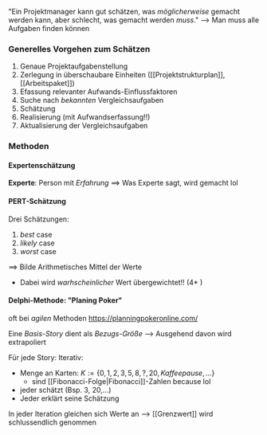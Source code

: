 "Ein Projektmanager kann gut schätzen, was _möglicherweise_ gemacht werden kann, aber schlecht, was gemacht werden _muss_."
--> Man muss alle Aufgaben finden können

### Generelles Vorgehen zum Schätzen
1. Genaue Projektaufgabenstellung
2. Zerlegung in überschaubare Einheiten ([[Projektstrukturplan]], [[Arbeitspaket]])
3. Efassung relevanter Aufwands-Einflussfaktoren
4. Suche nach _bekannten_ Vergleichsaufgaben
5. Schätzung
6. Realisierung (mit Aufwandserfassung!!)
7. Aktualisierung der Vergleichsaufgaben
### Methoden
#### Expertenschätzung
**Experte**: Person mit _Erfahrung_
==> Was Experte sagt, wird gemacht lol

#### PERT-Schätzung
Drei Schätzungen:
1) *best* case
2) *likely* case
3) *worst* case

==> Bilde Arithmetisches Mittel der Werte
- Dabei wird _warhscheinlicher_ Wert übergewichtet!! (4* )

#### Delphi-Methode: "Planing Poker"
oft bei _agilen_ Methoden
https://planningpokeronline.com/

Eine _Basis-Story_ dient als _Bezugs-Größe_
	--> Ausgehend davon wird extrapoliert

Für jede Story:
Iterativ:
- Menge an Karten: $K := \{0, 1, 2, 3, 5, 8, ?, 20, Kaffeepause, ...\}$ 
	- sind [[Fibonacci-Folge|Fibonacci]]-Zahlen because lol
- jeder schätzt (Bsp. 3, 20,...)
- Jeder erklärt seine Schätzung

In jeder Iteration gleichen sich Werte an --> [[Grenzwert]] wird schlussendlich genommen